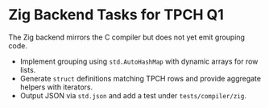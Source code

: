 # Zig Backend Tasks for TPCH Q1

The Zig backend mirrors the C compiler but does not yet emit grouping code.

- Implement grouping using `std.AutoHashMap` with dynamic arrays for row lists.
- Generate `struct` definitions matching TPCH rows and provide aggregate helpers with iterators.
- Output JSON via `std.json` and add a test under `tests/compiler/zig`.
